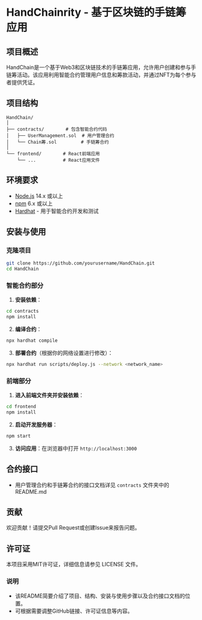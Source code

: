 # HandChainrity - 基于区块链的手链筹应用

## 项目概述

HandChain是一个基于Web3和区块链技术的手链筹应用，允许用户创建和参与手链筹活动。该应用利用智能合约管理用户信息和筹款活动，并通过NFT为每个参与者提供凭证。

## 项目结构

```
HandChain/
│
├── contracts/        # 包含智能合约代码
│   ├── UserManagement.sol  # 用户管理合约
│   └── Chain筹.sol         # 手链筹合约
│
└── frontend/        # React前端应用
    └── ...          # React应用文件
```

## 环境要求

- [Node.js](https://nodejs.org/) 14.x 或以上
- [npm](https://www.npmjs.com/) 6.x 或以上
- [Hardhat](https://hardhat.org/) - 用于智能合约开发和测试

## 安装与使用

### 克隆项目

```bash
git clone https://github.com/yourusername/HandChain.git
cd HandChain
```

### 智能合约部分

1. **安装依赖**：

```bash
cd contracts
npm install
```

2. **编译合约**：

```bash
npx hardhat compile
```

3. **部署合约**（根据你的网络设置进行修改）：

```bash
npx hardhat run scripts/deploy.js --network <network_name>
```

### 前端部分

1. **进入前端文件夹并安装依赖**：

```bash
cd frontend
npm install
```

2. **启动开发服务器**：

```bash
npm start
```

3. **访问应用**：在浏览器中打开 `http://localhost:3000`

## 合约接口

- 用户管理合约和手链筹合约的接口文档详见 `contracts` 文件夹中的README.md

## 贡献

欢迎贡献！请提交Pull Request或创建Issue来报告问题。

## 许可证

本项目采用MIT许可证，详细信息请参见 LICENSE 文件。

### 说明

- 该README简要介绍了项目、结构、安装与使用步骤以及合约接口文档的位置。
- 可根据需要调整GitHub链接、许可证信息等内容。
